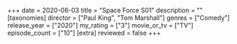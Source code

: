 +++
date = 2020-06-03
title = "Space Force S01"
description = ""
[taxonomies]
director = ["Paul King", "Tom Marshall"] 
genres = ["Comedy"]
release_year = ["2020"]
my_rating = ["3"]
movie_or_tv = ["TV"]
episode_count = ["10"]
[extra]
reviewed = false
+++

